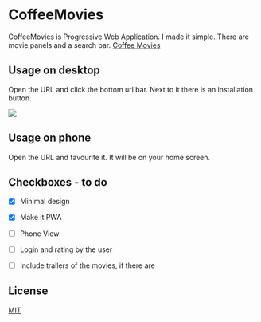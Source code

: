 # CoffeeMovies

CoffeeMovies is Progressive Web Application. I made it simple. There are movie panels and a search bar. 
[Coffee Movies](https://alexander1022.github.io/CoffeeMovies/)

## Usage on desktop

Open the URL and click the bottom url bar. Next to it there is an installation button.

![](https://cdn.guidingtech.com/imager/assets/2019/12/249108/Install-Uninstall-Pwa-in-Chrome-1_4d470f76dc99e18ad75087b1b8410ea9.png?1576590492)

## Usage on phone

Open the URL and favourite it. It will be on your home screen.

## Checkboxes - to do

- [x] Minimal design
- [x] Make it PWA
- [ ] Phone View
- [ ] Login and rating by the user
- [ ] Include trailers of the movies, if there are


## License
[MIT](https://choosealicense.com/licenses/mit/)
